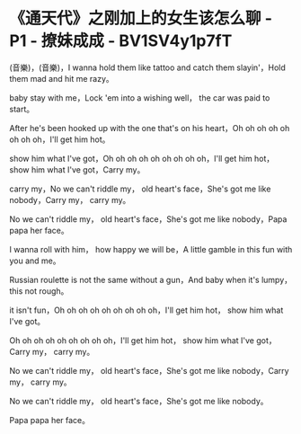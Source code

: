 # 《通天代》之刚加上的女生该怎么聊 - P1 - 撩妹成成 - BV1SV4y1p7fT

(音樂)，(音樂)，I wanna hold them like tattoo and catch them slayin'，Hold them mad and hit me razy。

 baby stay with me，Lock 'em into a wishing well， the car was paid to start。

After he's been hooked up with the one that's on his heart，Oh oh oh oh oh oh oh oh，I'll get him hot。

 show him what I've got，Oh oh oh oh oh oh oh oh oh，I'll get him hot， show him what I've got，Carry my。

 carry my，No we can't riddle my， old heart's face，She's got me like nobody，Carry my， carry my。

No we can't riddle my， old heart's face，She's got me like nobody，Papa papa her face。

I wanna roll with him， how happy we will be，A little gamble in this fun with you and me。

Russian roulette is not the same without a gun，And baby when it's lumpy， this not rough。

 it isn't fun，Oh oh oh oh oh oh oh oh oh，I'll get him hot， show him what I've got。

Oh oh oh oh oh oh oh oh oh，I'll get him hot， show him what I've got，Carry my， carry my。

No we can't riddle my， old heart's face，She's got me like nobody，Carry my， carry my。

No we can't riddle my， old heart's face，She's got me like nobody。

Papa papa her face。